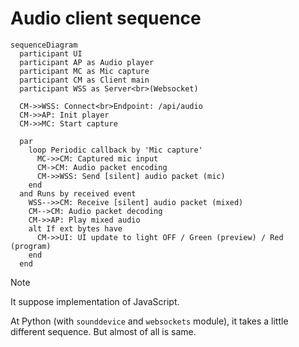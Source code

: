 # Audio client sequence

```mermaid
sequenceDiagram
  participant UI
  participant AP as Audio player
  participant MC as Mic capture
  participant CM as Client main
  participant WSS as Server<br>(Websocket)

  CM->>WSS: Connect<br>Endpoint: /api/audio
  CM->>AP: Init player
  CM->>MC: Start capture

  par
    loop Periodic callback by 'Mic capture'
      MC->>CM: Captured mic input
      CM->CM: Audio packet encoding
      CM->>WSS: Send [silent] audio packet (mic)
    end
  and Runs by received event
    WSS-->>CM: Receive [silent] audio packet (mixed)
    CM-->CM: Audio packet decoding
    CM->>AP: Play mixed audio
    alt If ext bytes have
      CM->>UI: UI update to light OFF / Green (preview) / Red (program)
    end
  end
```

> [!NOTE]
>
> It suppose implementation of JavaScript.
>
> At Python (with `sounddevice` and `websockets` module), it takes a little different sequence. But almost of all is same.
